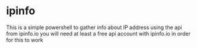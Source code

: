 # ipinfo

This is a simple powershell to gather info about IP address using the api from ipinfo.io
you will need at least a free api account with ipinfo.io in order for this to work
